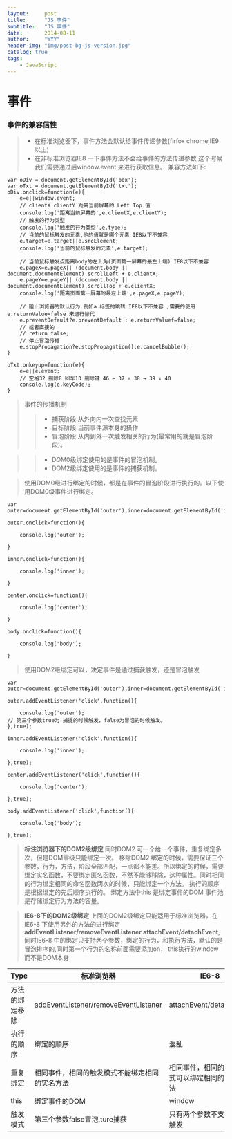 ```yaml
---
layout:     post
title:      "JS 事件"
subtitle:   "JS 事件"
date:       2014-08-11
author:     "WYY"
header-img: "img/post-bg-js-version.jpg"
catalog: true
tags:
    - JavaScript
---
```





# 事件

### 事件的兼容信性

>- 在标准浏览器下，事件方法会默认给事件传递参数(firfox chrome,IE9以上)
>- 在非标准浏览器IE8 一下事件方法不会给事件的方法传递参数,这个时候我们需要通过后window.event 来进行获取信息。
> 兼容方法如下:

```
var oDiv = document.getElementById('box');
var oTxt = document.getElementById('txt');
oDiv.onclick=function(e){
    e=e||window.event;
    // clientX clientY 距离当前屏幕的 Left Top 值
    console.log('距离当前屏幕的',e.clientX,e.clientY);
    // 触发的行为类型
    console.log('触发的行为类型',e.type);
    // 当前的鼠标触发的元素,他的值就是哪个元素 IE8以下不兼容
    e.target=e.target||e.srcElement;
    console.log('当前的鼠标触发的元素',e.target);

    // 当前鼠标触发点距离body的左上角(页面第一屏幕的最左上端) IE8以下不兼容
    e.pageX=e.pageX|| (document.body || document.documentElement).scrollLeft + e.clientX;
    e.pageY=e.pageY|| (document.body || document.documentElement).scrollTop + e.clientX;
    console.log('距离页面第一屏幕的最左上端',e.pageX,e.pageY);

    // 阻止浏览器的默认行为 例如a 标签的跳转 IE8以下不兼容 ,需要的使用e.returnValue=false 来进行替代
    e.preventDefault?e.preventDefault : e.returnValuef=false;
    // 或者直接的
    // return false;
    // 停止冒泡传播
    e.stopPropagation?e.stopPropagation():e.cancelBubble();
}

oTxt.onkeyup=function(e){
    e=e||e.event;
    // 空格32 删除8 回车13 删除键 46 ← 37 ↑ 38 → 39 ↓ 40
    console.log(e.keyCode);
}
```

> 事件的传播机制
>>- 捕获阶段:从外向内一次查找元素
>>- 目标阶段:当前事件源本身的操作
>>- 冒泡阶段:从内到外一次触发相关的行为(最常用的就是冒泡阶段)。

>>- DOM0级绑定使用的是事件的冒泡机制。
>>- DOM2级绑定使用的是事件的捕获机制。

> 使用DOM0级进行绑定的时候，都是在事件的冒泡阶段进行执行的。以下使用DOM0级事件进行绑定。

```
var outer=document.getElementById('outer'),inner=document.getElementById('inner'),center=document.getElementById('center'),body=document.body;

outer.onclick=function(){

    console.log('outer');

}

inner.onclick=function(){

    console.log('inner');

}

center.onclick=function(){

    console.log('center');

}

body.onclick=function(){

    console.log('body');

}

```

> 使用DOM2级绑定可以，决定事件是通过捕获触发，还是冒泡触发

```
var outer=document.getElementById('outer'),inner=document.getElementById('inner'),center=document.getElementById('center'),body=document.body;

outer.addEventListener('click',function(){

    console.log('outer');
// 第三个参数true为 捕捉的时候触发，false为冒泡的时候触发。
},true);

inner.addEventListener('click',function(){

    console.log('inner');

},true);

center.addEventListener('click',function(){

    console.log('center');

},true);

body.addEventListener('click',function(){

    console.log('body');

},true);

```

> **标注浏览器下的DOM2级绑定**
> 同时DOM2 可一个给一个事件，重复绑定多次，但是DOM零级只能绑定一次。
> 移除DOM2 绑定的时候，需要保证三个参数，行为，方法，阶段全部匹配，一点都不能差。所以绑定的时候，需要绑定实名函数，不要绑定匿名函数，不然不能够移除，这种属性。同时相同的行为绑定相同的命名函数两次的时候，只能绑定一个方法。
> 执行的顺序是根据绑定的先后顺序执行的。
> 绑定方法中this 是绑定事件的DOM
> 事件池是存储绑定行为方法的容量。

> **IE6-8下的DOM2级绑定**
> 上面的DOM2级绑定只能适用于标准浏览器，在IE6-8 下使用另外的方法的进行绑定
> **addEventListener/removeEventListener**  **attachEvent/detachEvent**,同时IE6-8 中的绑定只支持两个参数，绑定的行为，和执行方法，默认的是冒泡排序的,同时第一个行为的名称前面需要添加on，
this执行的window 而不是DOM本身



Type | 标准浏览器 | IE6-8
---|---|---
方法的绑定移除 | addEventListener/removeEventListener | attachEvent/detachEvent
执行的顺序 | 绑定的顺序 | 混乱
重复绑定 | 相同事件，相同的触发模式不能绑定相同的实名方法 | 相同事件，相同的触发模式可以绑定相同的实名方法
this | 绑定事件的DOM | window
触发模式 | 第三个参数false冒泡,ture捕获 | 只有两个参数不支持捕获触发

